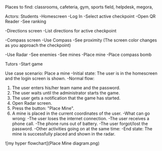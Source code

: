Places to find: classrooms, cafeteria, gym, sports field, helpdesk, megora, 

Actors:
Students
-Homescreen
  -Log In
  -Select active checkpoint
  -Open QR Reader
  -See ranking
  
-Directions screen
  -List directions for active checkpoint

-Compass screen
  -Use Compass
  -See proximity (The screen color changes as you approach the checkpoint)

-Use Radar
  -See enemies
  -See mines
  -Place mine
  -Place compass bomb


Tutors
-Start game


Use case scenario: Place a mine
-Initial state: The user is in the homescreen and the login screen is shown.
-Normal flow:
  1. The user enters his/her team name and the password.
  2. The user waits until the administrator starts the game.
  3. The user gets a notification that the game has started.
  4. Open Radar screen.
  5. Press the button: "Place Mine".
  6. A mine is placed in the current coordinates of the user.
-What can go wrong: 
  -The user loses the internet connection.
  -The user receives a phone call.
  -The phone runs out of battery.
  -The user forgot/lost the password.
-Other activities going on at the same time:
-End state: The mine is successfully placed and shown in the radar.

![my hyper flowchart](Place Mine diagram.png)

